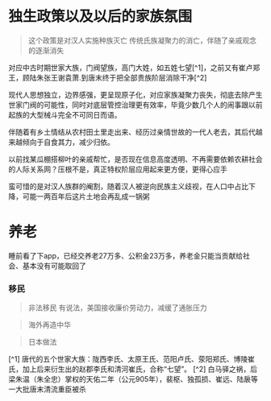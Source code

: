 # 独生政策以及以后的家族氛围
>这个政策是对汉人实施种族灭亡
>传统氏族凝聚力的消亡，伴随了亲戚观念的逐渐消失



对应中古时期世家大族，门阀望族，高门大姓，如五姓七望[^1]，之前又有崔卢郑王，顾陆朱张王谢袁萧.到唐末终于把全部贵族阶层消除干净[^2]

现代人思想独立，边界感强，更呈现原子化，对应家族凝聚力丧失，彻底去除产生世家门阀的可能性，同时对底层管控治理更有效率，毕竟少数几个人的闹事跟以前起族的大型械斗完全不可同日而语。

伴随着有乡土情结从农村田土里走出来、经历过亲情世故的一代人老去，其后代越来越倾向于自食其力，减少归依。

以前找某瓜棚搭柳叶的亲戚帮忙，是否现在信息高度透明、不再需要依赖农耕社会的人际关系网？压根不是，真正特权阶层应用起来更方便，更得心应手

蛮可惜的是对汉人族群的阉割，随着汉人被逆向民族主义歧视，在人口中占比下降，可能一两百年后这片土地会再乱成一锅粥

# 养老
睡前看了下app，已经交养老27万多、公积金23万多，养老金只能当贡献给社会、基本没有可能取回了

### 移民
>非法移民
有说法，美国接收廉价劳动力，减缓了通胀压力

>海外再造中华

>日本做法

[^1] 唐代的五个世家大族：陇西李氏、太原王氏、范阳卢氏、荥阳郑氏、博陵崔氏，加上后来衍生出的赵郡李氏和清河崔氏，合称“七望”。
[^2]
白马驿之祸，后梁朱温（朱全忠）掌权的天佑二年（公元905年），裴枢、独孤损、崔远、陆扆等一大批唐末清流重臣被杀

